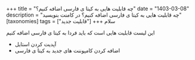 +++
title = "چه قابلیت هایی به کیتا ی فارسی اضافه کنیم؟"
date = "1403-03-08"
description = "چه قابلیت هایی به کیتا ی فارسی اضافه کنیم؟ در کامنت بنویسید"
[taxonomies]
tags = ["قابلیت جدید"]
+++
سلام

این لیست قابلیت هایی است که باید فردا به کیتا ی فارسی اضافه کنیم

- آپدیت کردن استایل
- اضافه کردن کامپوننت های جدید به کیتا ی فارسی
